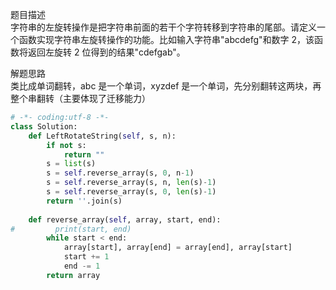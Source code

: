 
题目描述  
字符串的左旋转操作是把字符串前面的若干个字符转移到字符串的尾部。请定义一个函数实现字符串左旋转操作的功能。比如输入字符串"abcdefg"和数字 2，该函数将返回左旋转 2 位得到的结果"cdefgab"。  

解题思路   
类比成单词翻转，abc 是一个单词，xyzdef 是一个单词，先分别翻转这两块，再整个串翻转（主要体现了迁移能力）  


```python 
# -*- coding:utf-8 -*-
class Solution:
    def LeftRotateString(self, s, n):
        if not s:
            return "" 
        s = list(s) 
        s = self.reverse_array(s, 0, n-1) 
        s = self.reverse_array(s, n, len(s)-1) 
        s = self.reverse_array(s, 0, len(s)-1) 
        return ''.join(s) 
    
    def reverse_array(self, array, start, end):
#         print(start, end)
        while start < end:
            array[start], array[end] = array[end], array[start] 
            start += 1 
            end -= 1 
        return array 
```
